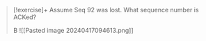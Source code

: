 
> [!exercise]+ Assume Seq 92 was lost. What sequence number is ACKed?
> 
> B
> ![[Pasted image 20240417094613.png]]

